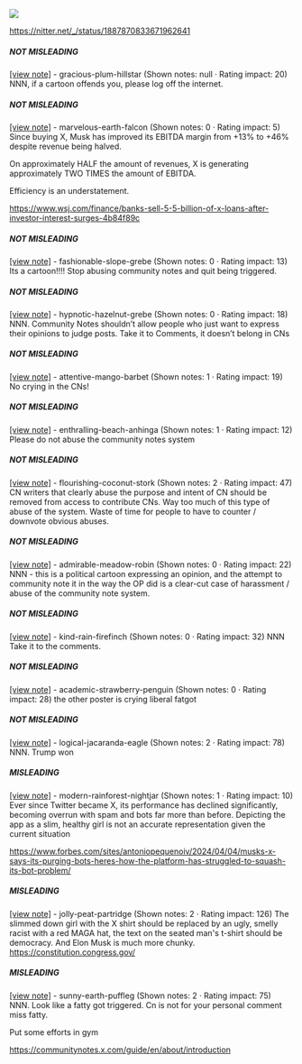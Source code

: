 ![](https://i.imgur.com/YtAww3W.png)

https://nitter.net/_/status/1887870833671962641
##### NOT MISLEADING

[[view note]](https://x.com/i/birdwatch/n/1887927754932330862) - gracious-plum-hillstar (Shown notes: null · Rating impact: 20)
NNN, if a cartoon offends you, please log off the internet. 

##### NOT MISLEADING

[[view note]](https://x.com/i/birdwatch/n/1887897211901460587) - marvelous-earth-falcon (Shown notes: 0 · Rating impact: 5)
Since buying X, Musk has improved its EBITDA margin from +13% to +46% despite revenue being halved. 

On approximately HALF the amount of revenues,  X is generating approximately TWO TIMES the amount of EBITDA.

Efficiency is an understatement.

https://www.wsj.com/finance/banks-sell-5-5-billion-of-x-loans-after-investor-interest-surges-4b84f89c 

##### NOT MISLEADING

[[view note]](https://x.com/i/birdwatch/n/1887887653783134292) - fashionable-slope-grebe (Shown notes: 0 · Rating impact: 13)
Its a cartoon!!!! Stop abusing community notes and quit being triggered.

##### NOT MISLEADING

[[view note]](https://x.com/i/birdwatch/n/1887882515341267164) - hypnotic-hazelnut-grebe (Shown notes: 0 · Rating impact: 18)
NNN. Community Notes shouldn’t allow people who just want to express their opinions to judge posts. Take it to Comments, it doesn’t belong in CNs

##### NOT MISLEADING

[[view note]](https://x.com/i/birdwatch/n/1887879614942331335) - attentive-mango-barbet (Shown notes: 1 · Rating impact: 19)
No crying in the CNs!

##### NOT MISLEADING

[[view note]](https://x.com/i/birdwatch/n/1887878339651866949) - enthralling-beach-anhinga (Shown notes: 1 · Rating impact: 12)
Please do not abuse the community notes system

##### NOT MISLEADING

[[view note]](https://x.com/i/birdwatch/n/1887878301223379045) - flourishing-coconut-stork (Shown notes: 2 · Rating impact: 47)
CN writers that clearly abuse the purpose and intent of CN should be removed from access to contribute CNs.  Way too much of this type of abuse of the system.  Waste of time for people to have to counter / downvote obvious abuses. 

##### NOT MISLEADING

[[view note]](https://x.com/i/birdwatch/n/1887877511964414032) - admirable-meadow-robin (Shown notes: 0 · Rating impact: 22)
NNN - this is a political cartoon expressing an opinion, and the attempt to community note it in the way the OP did is a clear-cut case of harassment / abuse of the community note system. 

##### NOT MISLEADING

[[view note]](https://x.com/i/birdwatch/n/1887876852238491761) - kind-rain-firefinch (Shown notes: 0 · Rating impact: 32)
NNN Take it to the comments.

##### NOT MISLEADING

[[view note]](https://x.com/i/birdwatch/n/1887877146502447177) - academic-strawberry-penguin (Shown notes: 0 · Rating impact: 28)
the other poster is crying liberal fatgot

##### NOT MISLEADING

[[view note]](https://x.com/i/birdwatch/n/1887877419237007576) - logical-jacaranda-eagle (Shown notes: 2 · Rating impact: 78)
NNN. Trump won

##### MISLEADING

[[view note]](https://x.com/i/birdwatch/n/1887882709436883251) - modern-rainforest-nightjar (Shown notes: 1 · Rating impact: 10)
Ever since Twitter became X, its performance has declined significantly, becoming overrun with spam and bots far more than before. Depicting the app as a slim, healthy girl is not an accurate representation given the current situation

https://www.forbes.com/sites/antoniopequenoiv/2024/04/04/musks-x-says-its-purging-bots-heres-how-the-platform-has-struggled-to-squash-its-bot-problem/

##### MISLEADING

[[view note]](https://x.com/i/birdwatch/n/1887875959061131533) - jolly-peat-partridge (Shown notes: 2 · Rating impact: 126)
The slimmed down girl with the X shirt should be replaced by an ugly, smelly racist with a red MAGA hat, the text on the seated man's t-shirt should be democracy.
And Elon Musk is much more chunky.
https://constitution.congress.gov/


##### MISLEADING

[[view note]](https://x.com/i/birdwatch/n/1887876946065055881) - sunny-earth-puffleg (Shown notes: 2 · Rating impact: 75)
NNN. Look like a fatty got triggered.
Cn is not for your personal comment miss fatty. 

Put some efforts in gym 

https://communitynotes.x.com/guide/en/about/introduction 

